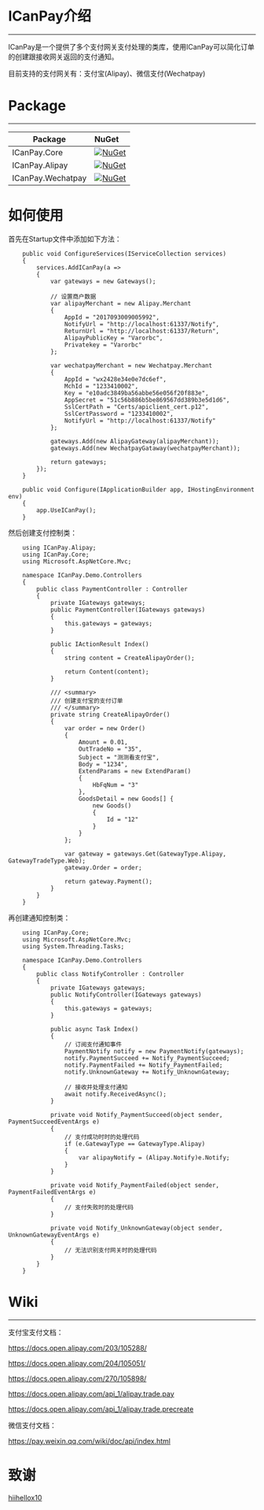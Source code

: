 # ICanPay介绍
---

ICanPay是一个提供了多个支付网关支付处理的类库，使用ICanPay可以简化订单的创建跟接收网关返回的支付通知。

目前支持的支付网关有：支付宝(Alipay)、微信支付(Wechatpay)


# Package
---

Package  | NuGet 
-------- | :------------ 
ICanPay.Core		| [![NuGet](https://img.shields.io/nuget/v/ICanPay.Core.svg)](https://www.nuget.org/packages/ICanPay.Core)
ICanPay.Alipay		| [![NuGet](https://img.shields.io/nuget/v/ICanPay.Alipay.svg)](https://www.nuget.org/packages/ICanPay.Alipay)
ICanPay.Wechatpay	| [![NuGet](https://img.shields.io/nuget/v/ICanPay.Wechatpay.svg)](https://www.nuget.org/packages/ICanPay.Wechatpay)

# 如何使用

首先在Startup文件中添加如下方法：

		public void ConfigureServices(IServiceCollection services)
		{
			services.AddICanPay(a =>
			{
				var gateways = new Gateways();

				// 设置商户数据
				var alipayMerchant = new Alipay.Merchant
				{
					AppId = "2017093009005992",
					NotifyUrl = "http://localhost:61337/Notify",
					ReturnUrl = "http://localhost:61337/Return",
					AlipayPublicKey = "Varorbc",
					Privatekey = "Varorbc"
				};

				var wechatpayMerchant = new Wechatpay.Merchant
				{
					AppId = "wx2428e34e0e7dc6ef",
					MchId = "1233410002",
					Key = "e10adc3849ba56abbe56e056f20f883e",
					AppSecret = "51c56b886b5be869567dd389b3e5d1d6",
					SslCertPath = "Certs/apiclient_cert.p12",
					SslCertPassword = "1233410002",
					NotifyUrl = "http://localhost:61337/Notify"
				};

				gateways.Add(new AlipayGateway(alipayMerchant));
				gateways.Add(new WechatpayGataway(wechatpayMerchant));

				return gateways;
			});
		}

		public void Configure(IApplicationBuilder app, IHostingEnvironment env)
		{
			app.UseICanPay();
		}
    
然后创建支付控制类：

		using ICanPay.Alipay;
		using ICanPay.Core;
		using Microsoft.AspNetCore.Mvc;

		namespace ICanPay.Demo.Controllers
		{
			public class PaymentController : Controller
			{
				private IGateways gateways;
				public PaymentController(IGateways gateways)
				{
					this.gateways = gateways;
				}

				public IActionResult Index()
				{
					string content = CreateAlipayOrder();

					return Content(content);
				}

				/// <summary>
				/// 创建支付宝的支付订单
				/// </summary>
				private string CreateAlipayOrder()
				{
					var order = new Order()
					{
						Amount = 0.01,
						OutTradeNo = "35",
						Subject = "测测看支付宝",
						Body = "1234",
						ExtendParams = new ExtendParam()
						{
							HbFqNum = "3"
						},
						GoodsDetail = new Goods[] {
							new Goods()
							{
								Id = "12"
							}
						}
					};

					var gateway = gateways.Get(GatewayType.Alipay, GatewayTradeType.Web);
					gateway.Order = order;

					return gateway.Payment();
				}
			}
		}

再创建通知控制类：

        using ICanPay.Core;
		using Microsoft.AspNetCore.Mvc;
		using System.Threading.Tasks;

		namespace ICanPay.Demo.Controllers
		{
			public class NotifyController : Controller
			{
				private IGateways gateways;
				public NotifyController(IGateways gateways)
				{
					this.gateways = gateways;
				}

				public async Task Index()
				{
					// 订阅支付通知事件
					PaymentNotify notify = new PaymentNotify(gateways);
					notify.PaymentSucceed += Notify_PaymentSucceed;
					notify.PaymentFailed += Notify_PaymentFailed;
					notify.UnknownGateway += Notify_UnknownGateway;

					// 接收并处理支付通知
					await notify.ReceivedAsync();
				}

				private void Notify_PaymentSucceed(object sender, PaymentSucceedEventArgs e)
				{
					// 支付成功时时的处理代码
					if (e.GatewayType == GatewayType.Alipay)
					{
						var alipayNotify = (Alipay.Notify)e.Notify;
					}
				}

				private void Notify_PaymentFailed(object sender, PaymentFailedEventArgs e)
				{
					// 支付失败时的处理代码
				}

				private void Notify_UnknownGateway(object sender, UnknownGatewayEventArgs e)
				{
					// 无法识别支付网关时的处理代码
				}
			}
		}

# Wiki
---

支付宝支付文档：

https://docs.open.alipay.com/203/105288/

https://docs.open.alipay.com/204/105051/

https://docs.open.alipay.com/270/105898/

https://docs.open.alipay.com/api_1/alipay.trade.pay

https://docs.open.alipay.com/api_1/alipay.trade.precreate

微信支付文档：

https://pay.weixin.qq.com/wiki/doc/api/index.html

# 致谢

[hiihellox10](https://github.com/hiihellox10)
